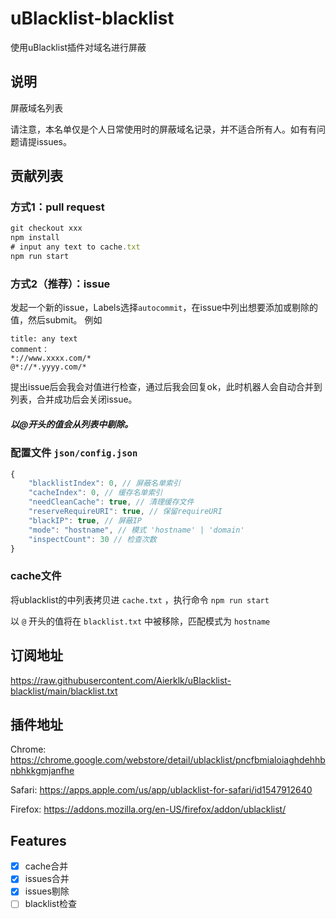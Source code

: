 # uBlacklist-blacklist
使用uBlacklist插件对域名进行屏蔽

## 说明
屏蔽域名列表

请注意，本名单仅是个人日常使用时的屏蔽域名记录，并不适合所有人。如有有问题请提issues。

## 贡献列表
### 方式1：pull request
````javascript
git checkout xxx
npm install
# input any text to cache.txt
npm run start
````
### 方式2（推荐）：issue
发起一个新的issue，Labels选择`autocommit`，在issue中列出想要添加或剔除的值，然后submit。
例如

````text
title: any text
comment：
*://www.xxxx.com/*
@*://*.yyyy.com/*
````
提出issue后会我会对值进行检查，通过后我会回复ok，此时机器人会自动合并到列表，合并成功后会关闭issue。 

##### 以@开头的值会从列表中剔除。

### 配置文件 `json/config.json`
````javascript
{
    "blacklistIndex": 0, // 屏蔽名单索引
    "cacheIndex": 0, // 缓存名单索引
    "needCleanCache": true, // 清理缓存文件
    "reserveRequireURI": true, // 保留requireURI
    "blackIP": true, // 屏蔽IP
    "mode": "hostname", // 模式 'hostname' | 'domain'
    "inspectCount": 30 // 检查次数
}
````
### cache文件
将ublacklist的中列表拷贝进 `cache.txt` ，执行命令 `npm run start`

以 `@` 开头的值将在 `blacklist.txt` 中被移除，匹配模式为 `hostname`

## 订阅地址
https://raw.githubusercontent.com/Aierklk/uBlacklist-blacklist/main/blacklist.txt

## 插件地址
Chrome: https://chrome.google.com/webstore/detail/ublacklist/pncfbmialoiaghdehhbnbhkkgmjanfhe

Safari: https://apps.apple.com/us/app/ublacklist-for-safari/id1547912640

Firefox: https://addons.mozilla.org/en-US/firefox/addon/ublacklist/

## Features
- [X] cache合并
- [X] issues合并
- [X] issues剔除
- [ ] blacklist检查